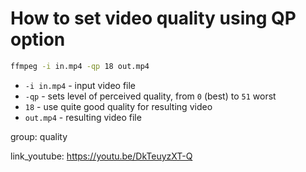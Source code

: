 # How to set video quality using QP option

```bash
ffmpeg -i in.mp4 -qp 18 out.mp4
```

- `-i in.mp4` - input video file
- `-qp` - sets level of perceived quality, from `0` (best) to `51` worst
- `18` - use quite good quality for resulting video
- `out.mp4` - resulting video file

group: quality


link_youtube: https://youtu.be/DkTeuyzXT-Q
